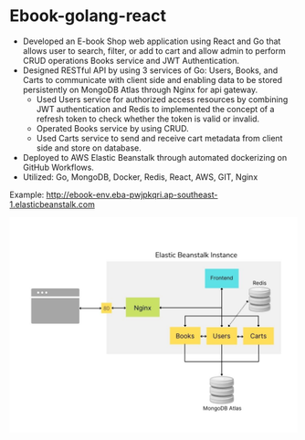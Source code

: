 # Ebook-golang-react
- Developed an E-book Shop web application using React and Go that allows user to search, filter, or add to cart and allow admin to perform CRUD operations Books service and JWT Authentication.
- Designed RESTful API by using 3 services of Go: Users, Books, and Carts to communicate with client side and enabling data to be stored persistently on MongoDB Atlas through Nginx for api gateway.
  - Used Users service for authorized access resources by combining JWT authentication and Redis to implemented the concept of a refresh token to check whether the token is valid or invalid.
  - Operated Books service by using CRUD.
  - Used Carts service to send and receive cart metadata from client side and store on database.
- Deployed to AWS Elastic Beanstalk through automated dockerizing on GitHub Workflows.
- Utilized: Go, MongoDB, Docker, Redis, React, AWS, GIT, Nginx

Example: http://ebook-env.eba-pwjpkqri.ap-southeast-1.elasticbeanstalk.com

!["Image"](https://github.com/sirawong/ebook-golang-react/blob/69c765c479f90ebc05e9e8de1e735b0d4c021e58/Elastic%20Beanstalk%20Instance.jpg)
